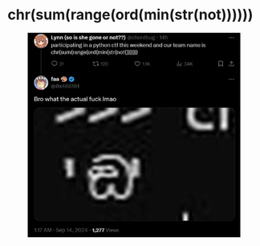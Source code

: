 # chr(sum(range(ord(min(str(not))))))

<figure><img src="../../.gitbook/assets/image (7).png" alt=""><figcaption></figcaption></figure>
